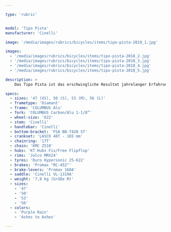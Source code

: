 ```yaml
---

type: 'rubric'


model: 'Tipo Pista'
manufacturer: 'Cinelli'

image: '/media/images/rubrics/bicycles/items/tipo-pista-2018_1.jpg'

images:
  - '/media/images/rubrics/bicycles/items/tipo-pista-2018_2.jpg'
  - '/media/images/rubrics/bicycles/items/tipo-pista-2018_3.jpg'
  - '/media/images/rubrics/bicycles/items/tipo-pista-2018_4.jpg'
  - '/media/images/rubrics/bicycles/items/tipo-pista-2018_5.jpg'

description: >
    Das Tipo Pista ist das erschwingliche Resultat jahrelanger Erfahrung im Bau der schnellsten und wildesten urbanen Trackbikes. Eine geradlinige Track Geometrie, der klassisch runde Columbus Alu- Rohrsatz, die leichte Carbongabel und ausgeklügelte Details bieten eine super Grundlage - egal, ob Du es fixed oder als Singlespeeder fahren willst.

specs:
  - sizes: '47 (XS), 50 (S), 53 (M), 56 (L)'
  - frametype: 'Diamant'
  - frame: 'COLUMBUS Alu'
  - fork: 'COLUMBUS Carbon/Alu 1-1/8”'
  - wheel-size: '622'
  - stem: 'Cinelli'
  - handlebar: 'Cinelli'
  - bottom-bracket: 'FSA BB-7420 ST'
  - crankset: 'LASCO 48T - 165 mm'
  - chainring: '17T'
  - chain: 'KMC Z510'
  - hubs: 'KT Hubs Fix/Free Flipflop'
  - rims: 'Jalco MRX24'
  - tyres: 'Duro Hypersonic 25-622'
  - brakes: 'Promax "RC-452"'
  - brake-levers: 'Promax 160A'
  - saddle: 'Cinelli VL-1319A'
  - weight: '7,8 kg (Größe M)'
  - sizes:
    - '47'
    - '50'
    - '53'
    - '56'
  - colors:
    - 'Purple Rain'
    - 'Ashes to Ashes'

---
```

